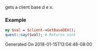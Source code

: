 gets a client base d e x.
### Example

```perl
my $val = $client->GetBaseDEX();
quest::say($val); # Returns uint
```


Generated On 2018-01-15T13:04:48-08:00